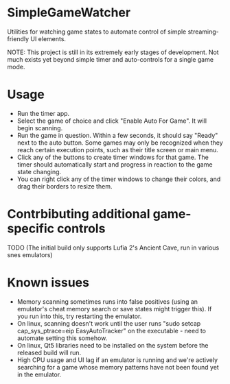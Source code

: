 # SimpleGameWatcher
Utilities for watching game states to automate control of simple streaming-friendly UI elements.

NOTE: This project is still in its extremely early stages of development.  Not much exists yet beyond simple timer and auto-controls for a single game mode.

# Usage
- Run the timer app.
- Select the game of choice and click "Enable Auto For Game".  It will begin scanning.
- Run the game in question.  Within a few seconds, it should say "Ready" next to the auto button.  Some games may only be recognized when they reach certain execution points, such as their title screen or main menu.
- Click any of the buttons to create timer windows for that game.  The timer should automatically start and progress in reaction to the game state changing.
- You can right click any of the timer windows to change their colors, and drag their borders to resize them.

# Contrbibuting additional game-specific controls
TODO (The initial build only supports Lufia 2's Ancient Cave, run in various snes emulators)

# Known issues
- Memory scanning sometimes runs into false positives (using an emulator's cheat memory search or save states might trigger this).  If you run into this, try restarting the emulator.
- On linux, scanning doesn't work until the user runs "sudo setcap cap_sys_ptrace=eip EasyAutoTracker" on the executable - need to automate setting this somehow.
- On linux, Qt5 libraries need to be installed on the system before the released build will run.
- High CPU usage and UI lag if an emulator is running and we're actively searching for a game whose memory patterns have not been found yet in the emulator.
